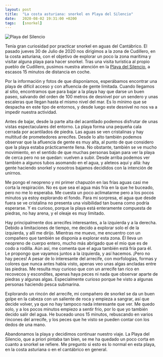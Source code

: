 ```yaml
---
layout: post
title:  "La costa asturiana: snorkel en Playa del Silencio"
date:   2020-08-02 19:31:00 +0200
tags:	[snorkel]
---
```


![Playa del Silencio][playa]

Tenía gran curiosidad por practicar snorkel en aguas del Cantábrico. El pasado jueves 30 de Julio
de 2020 nos dirigimos a la zona de Cudillero, en la costa asturiana, con el objetivo de explorar un
poco la zona marítima y visitar alguna playa para hacer snorkel. Tras una visita turística al
propio pueblo de Cudillero, pusimos nuestra atención en la [Playa del Silencio][wiki_playa], a
escasos 15 minutos de distancia en coche.

Por la información y fotos de que disponíamos, esperábamos encontrar una playa de difícil acceso y
con afluencia de gente limitada. Cuando llegamos al sitio, encontramos que para bajar a la playa
hay que darse un buen paseo, salvando del orden de 100 metros de desnivel por un sendero y unas
escaleras que llegan hasta el mismo nivel del mar. Es lo mínimo que se despacha en este tipo de
entornos, y desde luego este desnivel no nos va a impedir nuestra actividad.

<!--more-->

Antes de bajar, desde la parte alta del acantilado podemos disfrutar de unas vistas espectaculares
del entorno. La playa forma una pequeña cala cerrada por acantilados de piedra. Las aguas se ven
cristalinas y hay multitud de prometedores arrecifes. Desde lo alto también podemos observar que la
afluencia de gente es muy alta, al punto de que considero que la playa estaba prácticamente llena.
No obstante, también se ve mucho movimiento, en el sentido de que muchas personas bajan para ver la
playa de cerca pero no se quedan: vuelven a subir. Desde arriba podemos ver también a algunos tubos
asomando en el agua, y aleteos aquí y allá: hay gente haciendo snorkel y nosotros bajamos decididos
con la intención de unirnos.

Me pongo el neopreno y mi primer chapuzón en las frías aguas casi me corta la respiración. No es
que sea el agua más fría en la que he buceado, pero no me lo esperaba. Me cuesta un poco
aclimatarme pero a los pocos minutos ya estoy explorando el fondo. Para mi sorpresa, el agua que
desde fuera se ve cristalina no presenta una visibilidad tan buena como podría esperarse. Y es
curioso, porque la playa está enteramente compuesta de piedras, no hay arena, y el oleaje es muy
limitado.

Hay principalmente dos arrecifes interesantes, a la izquierda y a la derecha. Debido a limitaciones
de tiempo, me decido a explorar solo el de la izquierda, y allí me dirijo. Mientras me muevo, me
encuentro con un compañero que también se disponía a explorar esta zona. Él lleva un neopreno de
cuerpo entero, mucho más abrigado que el mio que es de codo a rodilla. Aún así, me comenta que el
agua también está fría para él. Le propongo que vayamos juntos a la izquierda, y así hacemos.
¡Pero no hay peces! A pesar de lo interesante del arrecife, con morfologías, formas y colores que
nunca antes había visto, apenas veo unas algas ancladas entre las piedras. Me resulta muy curioso
que con un arrecife tan rico en recovecos y escondites, apenas haya peces ni nada que observar
aparte de piedras y algunas algas. Especialmente curioso porque he visto a algunas personas
haciendo pesca submarina.

Explorando un rincón del arrecife, mi compañero de snorkel se da un buen golpe en la cabeza con un
saliente de roca y empieza a sangrar, así que decide volver, ya que no hay tampoco nada interesante
que ver. Me quedo solo, y a los pocos minutos empiezo a sentir frio, por lo que yo también decido
salir del agua. He buceado unos 15 minutos, rebuscando en varios rincones del arrecife, y los peces
que he visto se pueden contar con los dedos de una mano.

Abandonamos la playa y decidimos continuar nuestro viaje. La Playa del Silencio, que a priori
pintaba tan bien, se me ha quedado un poco corta en cuanto a snorkel se refiere. Me pregunto si
esto es lo normal en esta playa, en la costa asturiana o en el cantábrico en general.

[wiki_playa]:	https://es.wikipedia.org/wiki/Playa_del_Silencio
[playa]:	{{site.url}}/assets/20200802-playa-del-silencio.png
